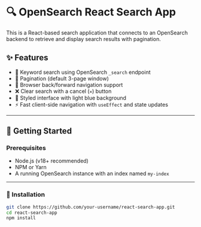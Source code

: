 # 🔍 OpenSearch React Search App

This is a React-based search application that connects to an OpenSearch backend to retrieve and display search results with pagination.

## ✨ Features

- 🔎 Keyword search using OpenSearch `_search` endpoint
- 📄 Pagination (default 3-page window)
- 🔄 Browser back/forward navigation support
- ❌ Clear search with a cancel (`✕`) button
- 🎨 Styled interface with light blue background
- ⚡ Fast client-side navigation with `useEffect` and state updates

---

## 🚀 Getting Started

### Prerequisites

- Node.js (v18+ recommended)
- NPM or Yarn
- A running OpenSearch instance with an index named `my-index`

---

### 🔧 Installation

```bash
git clone https://github.com/your-username/react-search-app.git
cd react-search-app
npm install
